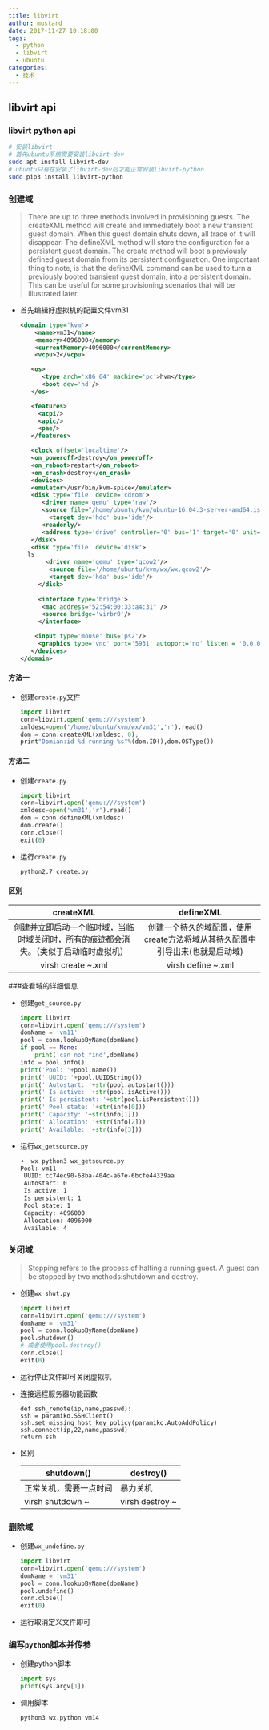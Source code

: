 ```yaml
---
title: libvirt
author: mustard
date: 2017-11-27 10:18:00
tags:
  - python
  - libvirt
  - ubuntu
categories:
  - 技术
---
```


## libvirt api

### libvirt python api

```bash
# 安装libvirt
# 首先ubuntu系统需要安装libvirt-dev
sudo apt install libvirt-dev
# ubuntu只有在安装了libvirt-dev后才能正常安装libvirt-python
sudo pip3 install libvirt-python
```
### 创建域

> There are up to three methods involved in provisioning guests. The createXML method will create
> and immediately boot a new transient guest domain. When this guest domain shuts down, all trace of
> it will disappear. The defineXML method will store the configuration for a persistent guest domain.
> The create method will boot a previously defined guest domain from its persistent configuration.
> One important thing to note, is that the defineXML command can be used to turn a previously booted
> transient guest domain, into a persistent domain. This can be useful for some provisioning scenarios
> that will be illustrated later.

- 首先编辑好虚拟机的配置文件vm31

  ```xml
  <domain type='kvm'>
      <name>vm31</name>
      <memory>4096000</memory>
      <currentMemory>4096000</currentMemory>
      <vcpu>2</vcpu>

     <os>
        <type arch='x86_64' machine='pc'>hvm</type>
        <boot dev='hd'/> 
     </os>

     <features>
       <acpi/>
       <apic/>
       <pae/>
     </features>

     <clock offset='localtime'/>
     <on_poweroff>destroy</on_poweroff>
     <on_reboot>restart</on_reboot>
     <on_crash>destroy</on_crash>
     <devices>
  	 <emulator>/usr/bin/kvm-spice</emulator>
  	 <disk type='file' device='cdrom'>
  	 	<driver name='qemu' type='raw'/>
  	 	<source file="/home/ubuntu/kvm/ubuntu-16.04.3-server-amd64.iso"/> 
          <target dev='hdc' bus='ide'/>
  	 	<readonly/>
  	 	<address type='drive' controller='0' bus='1' target='0' unit='0'/>
  	 </disk>
  	 <disk type='file' device='disk'>
  	ls
         <driver name='qemu' type='qcow2'/>
          <source file='/home/ubuntu/kvm/wx/wx.qcow2'/>
          <target dev='hda' bus='ide'/>
       </disk>
  	
       <interface type='bridge'>
  		<mac address="52:54:00:33:a4:31" />
        <source bridge='virbr0'/>
       </interface>

      <input type='mouse' bus='ps2'/>
       <graphics type='vnc' port='5931' autoport='no' listen = '0.0.0.0' keymap='en-us'/>
     </devices>
  </domain>

  ```

#### 方法一

- 创建`create.py`文件

  ```python
  import libvirt
  conn=libvirt.open('qemu:///system')
  xmldesc=open('/home/ubuntu/kvm/wx/vm31','r').read()
  dom = conn.createXML(xmldesc, 0);     
  print"Domian:id %d running %s"%(dom.ID(),dom.OSType())
  ```

#### 方法二

- 创建`create.py`

  ```python
  import libvirt
  conn=libvirt.open('qemu:///system')
  xmldesc=open('vm31','r').read()
  dom = conn.defineXML(xmldesc)
  dom.create()
  conn.close()
  exit(0)
  ```


- 运行`create.py`

  ```bash
  python2.7 create.py
  ```

#### 区别

|                createXML                 |                defineXML                 |
| :--------------------------------------: | :--------------------------------------: |
| 创建并立即启动一个临时域，当临时域关闭时，所有的痕迹都会消失。（类似于启动临时虚拟机） | 创建一个持久的域配置，使用create方法将域从其持久配置中引导出来(也就是启动域) |
|            virsh create ~.xml            |            virsh define ~.xml            |



###查看域的详细信息

- 创建`get_source.py`

  ```python
  import libvirt
  conn=libvirt.open('qemu:///system')
  domName = 'vm11'
  pool = conn.lookupByName(domName)
  if pool == None:
      print('can not find',domName)
  info = pool.info()
  print('Pool: '+pool.name())
  print(' UUID: '+pool.UUIDString())
  print(' Autostart: '+str(pool.autostart()))
  print(' Is active: '+str(pool.isActive()))
  print(' Is persistent: '+str(pool.isPersistent()))
  print(' Pool state: '+str(info[0]))
  print(' Capacity: '+str(info[1]))
  print(' Allocation: '+str(info[2]))
  print(' Available: '+str(info[3]))
  ```

- 运行`wx_getsource.py`

  ```bash
  ➜  wx python3 wx_getsource.py
  Pool: vm11
   UUID: cc74ec90-68ba-404c-a67e-6bcfe44339aa
   Autostart: 0
   Is active: 1
   Is persistent: 1
   Pool state: 1
   Capacity: 4096000
   Allocation: 4096000
   Available: 4
  ```

### 关闭域

> Stopping refers to the process of halting a running guest. A guest can be stopped by two methods:shutdown and destroy.

- 创建`wx_shut.py`

  ```python
  import libvirt
  conn=libvirt.open('qemu:///system')
  domName = 'vm31'
  pool = conn.lookupByName(domName)
  pool.shutdown()
  # 或者使用pool.destroy()
  conn.close()
  exit(0)
  ```

- 运行停止文件即可关闭虚拟机

- 连接远程服务器功能函数

      def ssh_remote(ip,name,passwd):
      ssh = paramiko.SSHClient()
      ssh.set_missing_host_key_policy(paramiko.AutoAddPolicy)
      ssh.connect(ip,22,name,passwd)
      return ssh

- 区别

  | shutdown()       | destroy()       |
  | ---------------- | --------------- |
  | 正常关机，需要一点时间      | 暴力关机            |
  | virsh shutdown ~ | virsh destroy ~ |

### 删除域

- 创建`wx_undefine.py`

  ```python
  import libvirt
  conn=libvirt.open('qemu:///system')
  domName = 'vm31'
  pool = conn.lookupByName(domName)
  pool.undefine()
  conn.close()
  exit(0)
  ```

- 运行取消定义文件即可

### 编写`python`脚本并传参
- 创建python脚本

  ```python
  import sys
  print(sys.argv[1])
  ```

- 调用脚本

  ```bash
  python3 wx.python vm14
  ```

  ​





